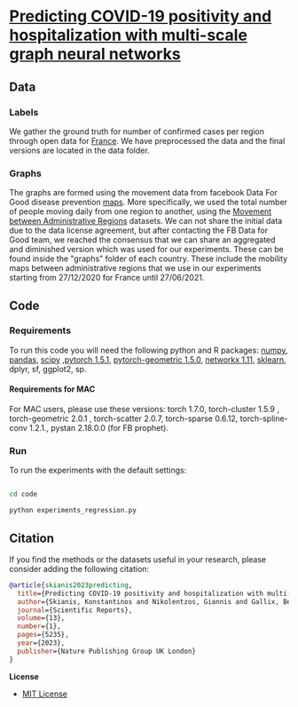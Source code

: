 # [Predicting COVID-19 positivity and hospitalization with multi-scale graph neural networks](https://www.nature.com/articles/s41598-023-31222-6)


## Data


### Labels

We gather the ground truth for number of confirmed cases per region through open data for [France](https://www.data.gouv.fr/en/datasets/donnees-relatives-aux-tests-de-depistage-de-covid-19-realises-en-laboratoire-de-ville/).
We have preprocessed the data and the final versions are located in the data folder.


### Graphs

The graphs are formed using the movement data from facebook Data For Good disease prevention [maps](https://dataforgood.fb.com/docs/covid19/). More specifically, we used the total number of people moving daily from one region to another, using the [Movement between Administrative Regions](https://dataforgood.fb.com/tools/movement-range-maps/) datasets. We can not share the initial data due to the data license agreement, but after contacting the FB Data for Good team, we reached the consensus that we can share an aggregated and diminished version which was used for our experiments.
These can be found inside the "graphs" folder of each country. These include the mobility maps between administrative regions that we use in our experiments starting from 27/12/2020 for France until 27/06/2021.


## Code

### Requirements
To run this code you will need the following python and R packages:
[numpy](https://www.numpy.org/), [pandas](https://pandas.pydata.org/), [scipy](https://www.scipy.org/) ,[pytorch 1.5.1](https://pytorch.org/), [pytorch-geometric 1.5.0](https://github.com/rusty1s/pytorch_geometric), [networkx 1.11](https://networkx.github.io/), [sklearn](https://scikit-learn.org/stable/), dplyr, sf, ggplot2, sp.

#### Requirements for MAC
For MAC users, please use these versions: torch 1.7.0, torch-cluster 1.5.9 , torch-geometric 2.0.1 , torch-scatter 2.0.7, torch-sparse 0.6.12, torch-spline-conv 1.2.1., pystan 2.18.0.0 (for FB prophet).


### Run
To run the experiments with the default settings:

```bash

cd code

python experiments_regression.py

```

## Citation

If you find the methods or the datasets useful in your research, please consider adding the following citation:

```bibtex
@article{skianis2023predicting,
  title={Predicting COVID-19 positivity and hospitalization with multi-scale graph neural networks},
  author={Skianis, Konstantinos and Nikolentzos, Giannis and Gallix, Benoit and Thiebaut, Rodolphe and Exarchakis, Georgios},
  journal={Scientific Reports},
  volume={13},
  number={1},
  pages={5235},
  year={2023},
  publisher={Nature Publishing Group UK London}
}
```
**License**

- [MIT License](https://github.com/geopanag/pandemic_tgnn/blob/master/LICENSE)
